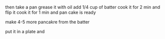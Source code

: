 then take a pan 
grease it with oil
add 1/4 cup of batter
cook it for 2 min 
and flip it 
cook it for 1 min 
 and pan cake is ready 

 make 4-5 more pancakre from the batter
  
  put it in a plate 
   and 
